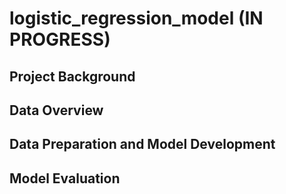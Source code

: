 # logistic_regression_model (IN PROGRESS)

## Project Background
## Data Overview
## Data Preparation and Model Development
## Model Evaluation
